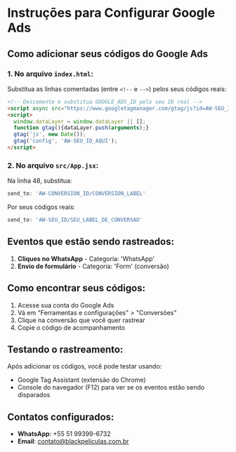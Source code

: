 # Instruções para Configurar Google Ads

## Como adicionar seus códigos do Google Ads

### 1. No arquivo `index.html`:

Substitua as linhas comentadas (entre `<!--` e `-->`) pelos seus códigos reais:

```html
<!-- Descomente e substitua GOOGLE_ADS_ID pelo seu ID real -->
<script async src="https://www.googletagmanager.com/gtag/js?id=AW-SEU_ID_AQUI"></script>
<script>
  window.dataLayer = window.dataLayer || [];
  function gtag(){dataLayer.push(arguments);}
  gtag('js', new Date());
  gtag('config', 'AW-SEU_ID_AQUI');
</script>
```

### 2. No arquivo `src/App.jsx`:

Na linha 48, substitua:
```javascript
send_to: 'AW-CONVERSION_ID/CONVERSION_LABEL'
```

Por seus códigos reais:
```javascript
send_to: 'AW-SEU_ID/SEU_LABEL_DE_CONVERSAO'
```

## Eventos que estão sendo rastreados:

1. **Cliques no WhatsApp** - Categoria: 'WhatsApp'
2. **Envio de formulário** - Categoria: 'Form' (conversão)

## Como encontrar seus códigos:

1. Acesse sua conta do Google Ads
2. Vá em "Ferramentas e configurações" > "Conversões"
3. Clique na conversão que você quer rastrear
4. Copie o código de acompanhamento

## Testando o rastreamento:

Após adicionar os códigos, você pode testar usando:
- Google Tag Assistant (extensão do Chrome)
- Console do navegador (F12) para ver se os eventos estão sendo disparados

## Contatos configurados:

- **WhatsApp**: +55 51 99399-6732
- **Email**: contato@blackpeliculas.com.br

